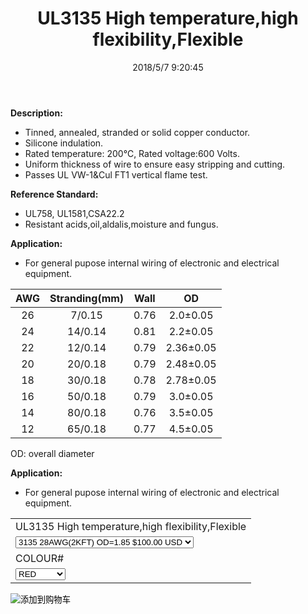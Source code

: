 ﻿---
layout: post 
title: UL3135 High temperature,high flexibility,Flexible
categories: wire-cable
overview: high temperature resistance,sealed cooking, lighting ,computers, electronic, switch lead
series: FN10
part_number: 10-3135-0
thumb_img: 
image: static/25-20210603.jpg
date: 2018/5/7 9:20:45
permalink: /wire-cable/ul3135-high-temperature-high-flexibility-flexible.html
---



__Description:__

* Tinned, annealed, stranded or solid copper conductor.
* Silicone indulation.
* Rated temperature: 200℃, Rated voltage:600 Volts.
* Uniform thickness of wire to ensure easy stripping and cutting.
* Passes UL VW-1&Cul FT1 vertical flame test.

__Reference Standard:__ 

* UL758, UL1581,CSA22.2 
* Resistant acids,oil,aldalis,moisture and fungus.

__Application:__

* For general pupose internal wiring of electronic and electrical equipment. 

AWG | Stranding(mm) | Wall| OD
:-: | :-: | :-: | :-:  
26 | 7/0.15 | 0.76 | 2.0±0.05
24 | 14/0.14 | 0.81  | 2.2±0.05
22 | 12/0.14 | 0.79 | 2.36±0.05
20 | 20/0.18 | 0.79 |2.48±0.05
18 | 30/0.18 | 0.78 | 2.78±0.05
16 | 50/0.18 | 0.79 | 3.0±0.05
14 | 80/0.18 | 0.76 | 3.5±0.05
12 | 65/0.18 | 0.77 | 4.5±0.05

OD: overall diameter

__Application:__

* For general pupose internal wiring of electronic and electrical equipment.	


<form action="https://www.paypal.com/cgi-bin/webscr" method="post" target="_blank">
  <input type="hidden" name="cmd" value="_s-xclick" />
  <input type="hidden" name="hosted_button_id" value="AZJNYW94HF9CC" />
  <table>
    <tr>
      <td>
        <input type="hidden" name="on0" value="UL3135 High temperature,high flexibility,Flexible"/>
        UL3135 High temperature,high flexibility,Flexible
      </td>
    </tr>
    <tr>
      <td>
        <select name="os0">
          <option value="3135  28AWG(2KFT) OD=1.85">
            3135  28AWG(2KFT) OD=1.85 $100.00 USD
          </option>
          <option value="3135  26AWG(2KFT) OD=2.0">
            3135  26AWG(2KFT) OD=2.0 $120.00 USD
          </option>
          <option value="3135 24AWG(2KFT) OD=2.2">
            3135 24AWG(2KFT) OD=2.2 $130.00 USD
          </option>
          <option value="3135  22AWG(2KFT) OD=2.36">
            3135  22AWG(2KFT) OD=2.36 $140.00 USD
          </option>
          <option value="3135  20AWG(2KFT) OD=2.48">
            3135  20AWG(2KFT) OD=2.48 $150.00 USD
          </option>
          <option value="3135  18AWG(2KFT) OD=2.78">
            3135  18AWG(2KFT) OD=2.78 $155.00 USD
          </option>
          <option value="3135  16AWG(1KFT) OD=3.0">
            3135  16AWG(1KFT) OD=3.0 $160.00 USD
          </option>
        </select>
      </td>
    </tr>
    <tr>
      <td>
        <input type="hidden" name="on1" value="COLOUR#"/>
        COLOUR#
      </td>
    </tr>
    <tr>
      <td>
        <select name="os1">
          <option value="RED">
            RED
          </option>
          <option value="BLACK">
            BLACK
          </option>
          <option value="WHITE">
            WHITE
          </option>
          <option value="YELLOW">
            YELLOW
          </option>
          <option value="GREEN">
            GREEN
          </option>
          <option value="ORANGE">
            ORANGE
          </option>
          <option value="GRAY">
            GRAY
          </option>
          <option value="BLUE">
            BLUE
          </option>
        </select>
      </td>
    </tr>
  </table>
  <input type="hidden" name="currency_code" value="USD" />
  <input type="image" src="https://www.paypalobjects.com/en_US/i/btn/btn_cart_SM.gif" border="0" name="submit" title="有了PayPal，您可以更安全便捷地在线付款！" alt="添加到购物车" />
</form>
